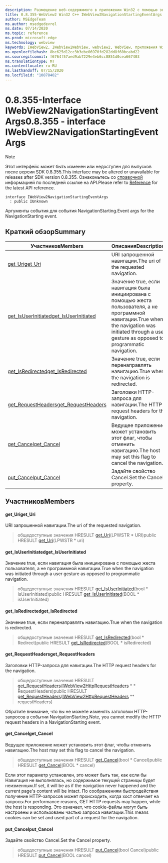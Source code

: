 ```yaml
---
description: Размещение веб-содержимого в приложении Win32 с помощью элемента управления Microsoft Edge WebView2
title: 0.8.355-WebView2 Win32 C++ IWebView2NavigationStartingEventArgs
author: MSEdgeTeam
ms.author: msedgedevrel
ms.date: 07/14/2020
ms.topic: reference
ms.prod: microsoft-edge
ms.technology: webview
keywords: IWebView2, IWebView2WebView, webview2, WebView, приложения Win32, Win32, EDGE
ms.openlocfilehash: 8bc625d12cc3b3ebe06970fd282dd8f60bcabd22
ms.sourcegitcommit: f6764f57aed9ab7229e4eb6cc8851d0cea667403
ms.translationtype: MT
ms.contentlocale: ru-RU
ms.lasthandoff: 07/15/2020
ms.locfileid: "10878402"
---
```

# <span data-ttu-id="f3a79-104">0.8.355-Interface IWebView2NavigationStartingEventArgs</span><span class="sxs-lookup"><span data-stu-id="f3a79-104">0.8.355 - interface IWebView2NavigationStartingEventArgs</span></span> 

> [!NOTE]
> <span data-ttu-id="f3a79-105">Этот интерфейс может быть изменен или недоступен для выпусков после версии SDK 0.8.355.</span><span class="sxs-lookup"><span data-stu-id="f3a79-105">This interface may be altered or unavailable for releases after SDK version 0.8.355.</span></span> <span data-ttu-id="f3a79-106">Ознакомьтесь со [справочной](../../../webview2-api-reference.md) информацией по последней ссылке на API.</span><span class="sxs-lookup"><span data-stu-id="f3a79-106">Please refer to [Reference](../../../webview2-api-reference.md) for the latest API reference.</span></span>

```
interface IWebView2NavigationStartingEventArgs
  : public IUnknown
```

<span data-ttu-id="f3a79-107">Аргументы события для события NavigationStarting.</span><span class="sxs-lookup"><span data-stu-id="f3a79-107">Event args for the NavigationStarting event.</span></span>

## <span data-ttu-id="f3a79-108">Краткий обзор</span><span class="sxs-lookup"><span data-stu-id="f3a79-108">Summary</span></span>

 <span data-ttu-id="f3a79-109">Участников</span><span class="sxs-lookup"><span data-stu-id="f3a79-109">Members</span></span>                        | <span data-ttu-id="f3a79-110">Описания</span><span class="sxs-lookup"><span data-stu-id="f3a79-110">Descriptions</span></span>
--------------------------------|---------------------------------------------
[<span data-ttu-id="f3a79-111">get_Uri</span><span class="sxs-lookup"><span data-stu-id="f3a79-111">get_Uri</span></span>](#get_uri) | <span data-ttu-id="f3a79-112">URI запрошенной навигации.</span><span class="sxs-lookup"><span data-stu-id="f3a79-112">The uri of the requested navigation.</span></span>
[<span data-ttu-id="f3a79-113">get_IsUserInitiated</span><span class="sxs-lookup"><span data-stu-id="f3a79-113">get_IsUserInitiated</span></span>](#get_isuserinitiated) | <span data-ttu-id="f3a79-114">Значение true, если навигация была инициирована с помощью жеста пользователя, а не программной навигации.</span><span class="sxs-lookup"><span data-stu-id="f3a79-114">True when the navigation was initiated through a user gesture as opposed to programmatic navigation.</span></span>
[<span data-ttu-id="f3a79-115">get_IsRedirected</span><span class="sxs-lookup"><span data-stu-id="f3a79-115">get_IsRedirected</span></span>](#get_isredirected) | <span data-ttu-id="f3a79-116">Значение true, если перенаправлять навигацию.</span><span class="sxs-lookup"><span data-stu-id="f3a79-116">True when the navigation is redirected.</span></span>
[<span data-ttu-id="f3a79-117">get_RequestHeaders</span><span class="sxs-lookup"><span data-stu-id="f3a79-117">get_RequestHeaders</span></span>](#get_requestheaders) | <span data-ttu-id="f3a79-118">Заголовки HTTP-запроса для навигации.</span><span class="sxs-lookup"><span data-stu-id="f3a79-118">The HTTP request headers for the navigation.</span></span>
[<span data-ttu-id="f3a79-119">get_Cancel</span><span class="sxs-lookup"><span data-stu-id="f3a79-119">get_Cancel</span></span>](#get_cancel) | <span data-ttu-id="f3a79-120">Ведущее приложение может установить этот флаг, чтобы отменить навигацию.</span><span class="sxs-lookup"><span data-stu-id="f3a79-120">The host may set this flag to cancel the navigation.</span></span>
[<span data-ttu-id="f3a79-121">put_Cancel</span><span class="sxs-lookup"><span data-stu-id="f3a79-121">put_Cancel</span></span>](#put_cancel) | <span data-ttu-id="f3a79-122">Задайте свойство Cancel.</span><span class="sxs-lookup"><span data-stu-id="f3a79-122">Set the Cancel property.</span></span>

## <span data-ttu-id="f3a79-123">Участников</span><span class="sxs-lookup"><span data-stu-id="f3a79-123">Members</span></span>

#### <span data-ttu-id="f3a79-124">get_Uri</span><span class="sxs-lookup"><span data-stu-id="f3a79-124">get_Uri</span></span> 

<span data-ttu-id="f3a79-125">URI запрошенной навигации.</span><span class="sxs-lookup"><span data-stu-id="f3a79-125">The uri of the requested navigation.</span></span>

> <span data-ttu-id="f3a79-126">общедоступные значения HRESULT [get_Uri](#get_uri)(LPWSTR \* URI)</span><span class="sxs-lookup"><span data-stu-id="f3a79-126">public HRESULT [get_Uri](#get_uri)(LPWSTR \* uri)</span></span>

#### <span data-ttu-id="f3a79-127">get_IsUserInitiated</span><span class="sxs-lookup"><span data-stu-id="f3a79-127">get_IsUserInitiated</span></span> 

<span data-ttu-id="f3a79-128">Значение true, если навигация была инициирована с помощью жеста пользователя, а не программной навигации.</span><span class="sxs-lookup"><span data-stu-id="f3a79-128">True when the navigation was initiated through a user gesture as opposed to programmatic navigation.</span></span>

> <span data-ttu-id="f3a79-129">общедоступные значения HRESULT [get_IsUserInitiated](#get_isuserinitiated)(bool \* IsUserInitiated)</span><span class="sxs-lookup"><span data-stu-id="f3a79-129">public HRESULT [get_IsUserInitiated](#get_isuserinitiated)(BOOL \* isUserInitiated)</span></span>

#### <span data-ttu-id="f3a79-130">get_IsRedirected</span><span class="sxs-lookup"><span data-stu-id="f3a79-130">get_IsRedirected</span></span> 

<span data-ttu-id="f3a79-131">Значение true, если перенаправлять навигацию.</span><span class="sxs-lookup"><span data-stu-id="f3a79-131">True when the navigation is redirected.</span></span>

> <span data-ttu-id="f3a79-132">общедоступные значения HRESULT [get_IsRedirected](#get_isredirected)(bool \* Redirect)</span><span class="sxs-lookup"><span data-stu-id="f3a79-132">public HRESULT [get_IsRedirected](#get_isredirected)(BOOL \* isRedirected)</span></span>

#### <span data-ttu-id="f3a79-133">get_RequestHeaders</span><span class="sxs-lookup"><span data-stu-id="f3a79-133">get_RequestHeaders</span></span> 

<span data-ttu-id="f3a79-134">Заголовки HTTP-запроса для навигации.</span><span class="sxs-lookup"><span data-stu-id="f3a79-134">The HTTP request headers for the navigation.</span></span>

> <span data-ttu-id="f3a79-135">общедоступные значения HRESULT [get_RequestHeaders](#get_requestheaders)([IWebView2HttpRequestHeaders](IWebView2HttpRequestHeaders.md) \* \* RequestHeaders)</span><span class="sxs-lookup"><span data-stu-id="f3a79-135">public HRESULT [get_RequestHeaders](#get_requestheaders)([IWebView2HttpRequestHeaders](IWebView2HttpRequestHeaders.md) \*\* requestHeaders)</span></span>

<span data-ttu-id="f3a79-136">Обратите внимание, что вы не можете изменять заголовки HTTP-запросов в событии NavigationStarting.</span><span class="sxs-lookup"><span data-stu-id="f3a79-136">Note, you cannot modify the HTTP request headers in a NavigationStarting event.</span></span>

#### <span data-ttu-id="f3a79-137">get_Cancel</span><span class="sxs-lookup"><span data-stu-id="f3a79-137">get_Cancel</span></span> 

<span data-ttu-id="f3a79-138">Ведущее приложение может установить этот флаг, чтобы отменить навигацию.</span><span class="sxs-lookup"><span data-stu-id="f3a79-138">The host may set this flag to cancel the navigation.</span></span>

> <span data-ttu-id="f3a79-139">общедоступные значения HRESULT [get_Cancel](#get_cancel)(bool \* Cancel)</span><span class="sxs-lookup"><span data-stu-id="f3a79-139">public HRESULT [get_Cancel](#get_cancel)(BOOL \* cancel)</span></span>

<span data-ttu-id="f3a79-140">Если этот параметр установлен, это может быть так, как если бы Навигация не выполнялась, но содержимое текущей страницы будет неизменным.</span><span class="sxs-lookup"><span data-stu-id="f3a79-140">If set, it will be as if the navigation never happened and the current page's content will be intact.</span></span> <span data-ttu-id="f3a79-141">По соображениям быстродействия получение HTTP-запросов может происходить, когда хост отвечает на запросы.</span><span class="sxs-lookup"><span data-stu-id="f3a79-141">For performance reasons, GET HTTP requests may happen, while the host is responding.</span></span> <span data-ttu-id="f3a79-142">Это означает, что cookie-файлы могут быть настроены и использованы частью запроса навигации.</span><span class="sxs-lookup"><span data-stu-id="f3a79-142">This means cookies can be set and used part of a request for the navigation.</span></span>

#### <span data-ttu-id="f3a79-143">put_Cancel</span><span class="sxs-lookup"><span data-stu-id="f3a79-143">put_Cancel</span></span> 

<span data-ttu-id="f3a79-144">Задайте свойство Cancel.</span><span class="sxs-lookup"><span data-stu-id="f3a79-144">Set the Cancel property.</span></span>

> <span data-ttu-id="f3a79-145">общедоступные значения HRESULT [put_Cancel](#put_cancel)(bool Cancel)</span><span class="sxs-lookup"><span data-stu-id="f3a79-145">public HRESULT [put_Cancel](#put_cancel)(BOOL cancel)</span></span>

